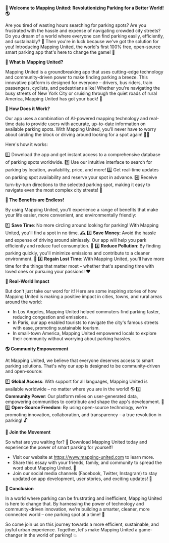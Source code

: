 **🚀 Welcome to Mapping United: Revolutionizing Parking for a Better World! 🌎**

Are you tired of wasting hours searching for parking spots? Are you frustrated with the hassle and expense of navigating crowded city streets? Do you dream of a world where everyone can find parking easily, efficiently, and sustainably? 🤩 Then you're in luck because we've got the solution for you! Introducing Mapping United, the world's first 100% free, open-source smart parking app that's here to change the game! 🚗

**🌟 What is Mapping United?**

Mapping United is a groundbreaking app that uses cutting-edge technology and community-driven power to make finding parking a breeze. This innovative platform is designed for everyone – drivers, bus riders, train passengers, cyclists, and pedestrians alike! Whether you're navigating the busy streets of New York City or cruising through the quiet roads of rural America, Mapping United has got your back! 🌈

**📱 How Does it Work?**

Our app uses a combination of AI-powered mapping technology and real-time data to provide users with accurate, up-to-date information on available parking spots. With Mapping United, you'll never have to worry about circling the block or driving around looking for a spot again! 🙅‍♂️

Here's how it works:

1️⃣ Download the app and get instant access to a comprehensive database of parking spots worldwide.
2️⃣ Use our intuitive interface to search for parking by location, availability, price, and more!
3️⃣ Get real-time updates on parking spot availability and reserve your spot in advance.
4️⃣ Receive turn-by-turn directions to the selected parking spot, making it easy to navigate even the most complex city streets! 📍

**💸 The Benefits are Endless!**

By using Mapping United, you'll experience a range of benefits that make your life easier, more convenient, and environmentally friendly:

1️⃣ **Save Time**: No more circling around looking for parking! With Mapping United, you'll find a spot in no time. 🕰️
2️⃣ **Save Money**: Avoid the hassle and expense of driving around aimlessly. Our app will help you park efficiently and reduce fuel consumption. 💸
3️⃣ **Reduce Pollution**: By finding parking quickly, you'll minimize emissions and contribute to a cleaner environment. 🌟
4️⃣ **Regain Lost Time**: With Mapping United, you'll have more time for the things that matter most – whether that's spending time with loved ones or pursuing your passions! ❤️

**🎉 Real-World Impact**

But don't just take our word for it! Here are some inspiring stories of how Mapping United is making a positive impact in cities, towns, and rural areas around the world:

* In Los Angeles, Mapping United helped commuters find parking faster, reducing congestion and emissions.
* In Paris, our app enabled tourists to navigate the city's famous streets with ease, promoting sustainable tourism.
* In small-town America, Mapping United empowered locals to explore their community without worrying about parking hassles.

**🌎 Community Empowerment**

At Mapping United, we believe that everyone deserves access to smart parking solutions. That's why our app is designed to be community-driven and open-source:

1️⃣ **Global Access**: With support for all languages, Mapping United is available worldwide – no matter where you are in the world! 🌎
2️⃣ **Community Power**: Our platform relies on user-generated data, empowering communities to contribute and shape the app's development. 💪
3️⃣ **Open-Source Freedom**: By using open-source technology, we're promoting innovation, collaboration, and transparency – a true revolution in parking! 🔓

**🎉 Join the Movement**

So what are you waiting for? 🤔 Download Mapping United today and experience the power of smart parking for yourself!

* Visit our website at https://www.mapping-united.com to learn more.
* Share this essay with your friends, family, and community to spread the word about Mapping United. 📢
* Join our social media channels (Facebook, Twitter, Instagram) to stay updated on app development, user stories, and exciting updates! 🔔

**🌟 Conclusion**

In a world where parking can be frustrating and inefficient, Mapping United is here to change that. By harnessing the power of technology and community-driven innovation, we're building a smarter, cleaner, more connected world – one parking spot at a time! 🚀

So come join us on this journey towards a more efficient, sustainable, and joyful urban experience. Together, let's make Mapping United a game-changer in the world of parking! 💥